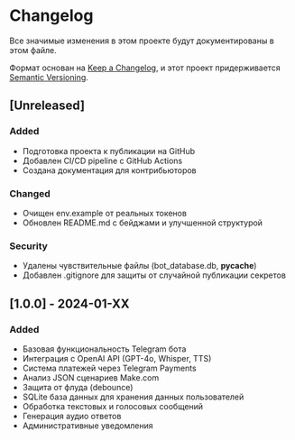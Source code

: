 # Changelog

Все значимые изменения в этом проекте будут документированы в этом файле.

Формат основан на [Keep a Changelog](https://keepachangelog.com/en/1.0.0/),
и этот проект придерживается [Semantic Versioning](https://semver.org/spec/v2.0.0.html).

## [Unreleased]

### Added
- Подготовка проекта к публикации на GitHub
- Добавлен CI/CD pipeline с GitHub Actions
- Создана документация для контрибьюторов

### Changed
- Очищен env.example от реальных токенов
- Обновлен README.md с бейджами и улучшенной структурой

### Security
- Удалены чувствительные файлы (bot_database.db, __pycache__)
- Добавлен .gitignore для защиты от случайной публикации секретов

## [1.0.0] - 2024-01-XX

### Added
- Базовая функциональность Telegram бота
- Интеграция с OpenAI API (GPT-4o, Whisper, TTS)
- Система платежей через Telegram Payments
- Анализ JSON сценариев Make.com
- Защита от флуда (debounce)
- SQLite база данных для хранения данных пользователей
- Обработка текстовых и голосовых сообщений
- Генерация аудио ответов
- Административные уведомления
